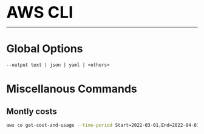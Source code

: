 **<span style="font-size:3em;color:black">AWS CLI</span>**
***

# Global Options
```
--output text | json | yaml | <others>
```


# Miscellanous Commands

## Montly costs
```bash
aws ce get-cost-and-usage --time-period Start=2022-03-01,End=2022-04-01 --granularity MONTHLY --metrics BlendedCost
```